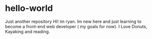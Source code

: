 # hello-world
Just another repository
HI! im ryan. Im new here and just learning to become a front-end web developer ( my goals for now). I Love Donuts, Kayaking and reading.
